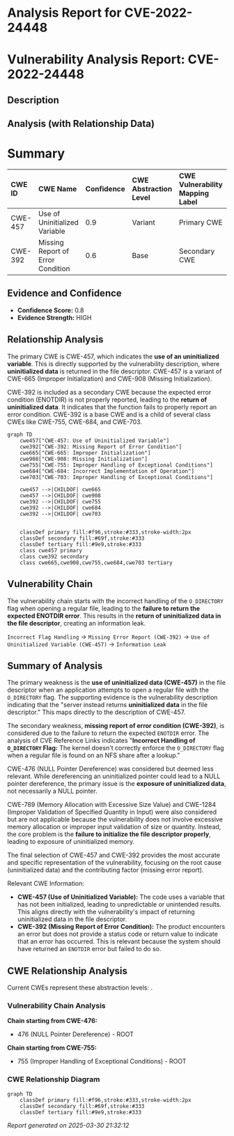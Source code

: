 # Analysis Report for CVE-2022-24448

# Vulnerability Analysis Report: CVE-2022-24448

## Description



## Analysis (with Relationship Data)

# Summary
| CWE ID  | CWE Name                                                                | Confidence | CWE Abstraction Level | CWE Vulnerability Mapping Label | CWE-Vulnerability Mapping Notes |
| :-------- | :---------------------------------------------------------------------- | :--------- | :---------------------- | :------------------------------ | :------------------------------ |
| CWE-457   | Use of Uninitialized Variable                                           | 0.9        | Variant               | Primary CWE                     | Allowed                       |
| CWE-392   | Missing Report of Error Condition                                       | 0.6        | Base                  | Secondary CWE                   | Allowed                       |

## Evidence and Confidence

*   **Confidence Score:** 0.8
*   **Evidence Strength:** HIGH

## Relationship Analysis
The primary CWE is CWE-457, which indicates the **use of an uninitialized variable**. This is directly supported by the vulnerability description, where **uninitialized data** is returned in the file descriptor. CWE-457 is a variant of CWE-665 (Improper Initialization) and CWE-908 (Missing Initialization).

CWE-392 is included as a secondary CWE because the expected error condition (ENOTDIR) is not properly reported, leading to the **return of uninitialized data**. It indicates that the function fails to properly report an error condition. CWE-392 is a base CWE and is a child of several class CWEs like CWE-755, CWE-684, and CWE-703.

```mermaid
graph TD
    cwe457["CWE-457: Use of Uninitialized Variable"]
    cwe392["CWE-392: Missing Report of Error Condition"]
    cwe665["CWE-665: Improper Initialization"]
    cwe908["CWE-908: Missing Initialization"]
    cwe755["CWE-755: Improper Handling of Exceptional Conditions"]
    cwe684["CWE-684: Incorrect Implementation of Operation"]
    cwe703["CWE-703: Improper Handling of Exceptional Conditions"]
    
    cwe457 -->|CHILDOF| cwe665
    cwe457 -->|CHILDOF| cwe908
    cwe392 -->|CHILDOF| cwe755
    cwe392 -->|CHILDOF| cwe684
    cwe392 -->|CHILDOF| cwe703
    

    classDef primary fill:#f96,stroke:#333,stroke-width:2px
    classDef secondary fill:#69f,stroke:#333
    classDef tertiary fill:#9e9,stroke:#333
    class cwe457 primary
    class cwe392 secondary
    class cwe665,cwe908,cwe755,cwe684,cwe703 tertiary
```

## Vulnerability Chain
The vulnerability chain starts with the incorrect handling of the `O_DIRECTORY` flag when opening a regular file, leading to the **failure to return the expected ENOTDIR error**. This results in the **return of uninitialized data in the file descriptor**, creating an information leak.

`Incorrect Flag Handling` -> `Missing Error Report (CWE-392)` -> `Use of Uninitialized Variable (CWE-457)` -> `Information Leak`

## Summary of Analysis
The primary weakness is the **use of uninitialized data (CWE-457)** in the file descriptor when an application attempts to open a regular file with the `O_DIRECTORY` flag. The supporting evidence is the vulnerability description indicating that the "server instead returns **uninitialized data** in the file descriptor." This maps directly to the description of CWE-457.

The secondary weakness, **missing report of error condition (CWE-392)**, is considered due to the failure to return the expected `ENOTDIR` error. The analysis of CVE Reference Links indicates "**Incorrect Handling of `O_DIRECTORY` Flag:** The kernel doesn't correctly enforce the `O_DIRECTORY` flag when a regular file is found on an NFS share after a lookup."

CWE-476 (NULL Pointer Dereference) was considered but deemed less relevant. While dereferencing an uninitialized pointer could lead to a NULL pointer dereference, the primary issue is the **exposure of uninitialized data**, not necessarily a NULL pointer.

CWE-789 (Memory Allocation with Excessive Size Value) and CWE-1284 (Improper Validation of Specified Quantity in Input) were also considered but are not applicable because the vulnerability does not involve excessive memory allocation or improper input validation of size or quantity. Instead, the core problem is the **failure to initialize the file descriptor properly**, leading to exposure of uninitialized memory.

The final selection of CWE-457 and CWE-392 provides the most accurate and specific representation of the vulnerability, focusing on the root cause (uninitialized data) and the contributing factor (missing error report).

Relevant CWE Information:
- **CWE-457 (Use of Uninitialized Variable):** The code uses a variable that has not been initialized, leading to unpredictable or unintended results. This aligns directly with the vulnerability's impact of returning uninitialized data in the file descriptor.
- **CWE-392 (Missing Report of Error Condition):** The product encounters an error but does not provide a status code or return value to indicate that an error has occurred. This is relevant because the system should have returned an `ENOTDIR` error but failed to do so.


## CWE Relationship Analysis

Current CWEs represent these abstraction levels: .


### Vulnerability Chain Analysis

**Chain starting from CWE-476:**
- 476 (NULL Pointer Dereference) - ROOT


**Chain starting from CWE-755:**
- 755 (Improper Handling of Exceptional Conditions) - ROOT



### CWE Relationship Diagram

```mermaid
graph TD
    classDef primary fill:#f96,stroke:#333,stroke-width:2px
    classDef secondary fill:#69f,stroke:#333
    classDef tertiary fill:#9e9,stroke:#333
```



*Report generated on 2025-03-30 21:32:12*
